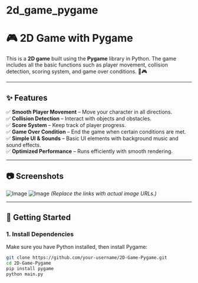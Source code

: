 ﻿# 2d_game_pygame

# 🎮 2D Game with Pygame

This is a **2D game** built using the **Pygame** library in Python. The game includes all the basic functions such as player movement, collision detection, scoring system, and game over conditions. 🚀🎮

---

## ✨ Features

✅ **Smooth Player Movement** – Move your character in all directions.  
✅ **Collision Detection** – Interact with objects and obstacles.  
✅ **Score System** – Keep track of player progress.  
✅ **Game Over Condition** – End the game when certain conditions are met.  
✅ **Simple UI & Sounds** – Basic UI elements with background music and sound effects.  
✅ **Optimized Performance** – Runs efficiently with smooth rendering.  

---

## 📷 Screenshots

![Image](https://github.com/user-attachments/assets/699dd2d0-6b0e-4437-8aa2-051f20660fa9)
![Image](https://github.com/user-attachments/assets/ae97c405-0af7-440e-a374-b830f34cbc59)
*(Replace the links with actual image URLs.)*

---

## 🚀 Getting Started

### **1. Install Dependencies**
Make sure you have Python installed, then install Pygame:
```sh
git clone https://github.com/your-username/2D-Game-Pygame.git
cd 2D-Game-Pygame
pip install pygame
python main.py
